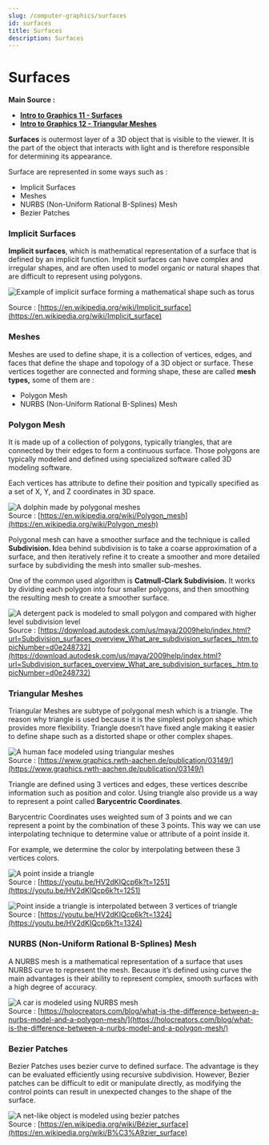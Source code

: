 ```yaml
---
slug: /computer-graphics/surfaces
id: surfaces
title: Surfaces
description: Surfaces
---
```

# Surfaces

**Main Source :** 

- [**Intro to Graphics 11 - Surfaces**](https://youtu.be/EM73mJwfwLw)
- [**Intro to Graphics 12 - Triangular Meshes**](https://youtu.be/HV2dKIQcp6k)

**Surfaces** is outermost layer of a 3D object that is visible to the viewer. It is the part of the object that interacts with light and is therefore responsible for determining its appearance. 

Surface are represented in some ways such as :

- Implicit Surfaces
- Meshes
- NURBS (Non-Uniform Rational B-Splines) Mesh
- Bezier Patches

### Implicit Surfaces

**Implicit surfaces**, which is mathematical representation of a surface that is defined by an implicit function. Implicit surfaces can have complex and irregular shapes, and are often used to model organic or natural shapes that are difficult to represent using polygons.

![Example of implicit surface forming a mathematical shape such as torus](./implicit-surfaces.png)

Source : [https://en.wikipedia.org/wiki/Implicit_surface](https://en.wikipedia.org/wiki/Implicit_surface)

### Meshes

Meshes are used to define shape, it is a collection of vertices, edges, and faces that define the shape and topology of a 3D object or surface. These vertices together are connected and forming shape, these are called **mesh types,** some of them are :

- Polygon Mesh
- NURBS (Non-Uniform Rational B-Splines) Mesh

### Polygon Mesh

It is made up of a collection of polygons, typically triangles, that are connected by their edges to form a continuous surface. Those polygons are typically modeled and defined using specialized software called 3D modeling software.

Each vertices has attribute to define their position and typically specified as a set of X, Y, and Z coordinates in 3D space.

![A dolphin made by polygonal meshes](./polygon-meshes.png)  
Source : [https://en.wikipedia.org/wiki/Polygon_mesh](https://en.wikipedia.org/wiki/Polygon_mesh)

Polygonal mesh can have a smoother surface and the technique is called **Subdivision. I**dea behind subdivision is to take a coarse approximation of a surface, and then iteratively refine it to create a smoother and more detailed surface by subdividing the mesh into smaller sub-meshes.

One of the common used algorithm is **Catmull-Clark Subdivision.** It works by dividing each polygon into four smaller polygons, and then smoothing the resulting mesh to create a smoother surface.

![A detergent pack is modeled to small polygon and compared with higher level subdivision level](./catmull-clark-subdivision.png)  
Source : [https://download.autodesk.com/us/maya/2009help/index.html?url=Subdivision_surfaces_overview_What_are_subdivision_surfaces_.htm,topicNumber=d0e248732](https://download.autodesk.com/us/maya/2009help/index.html?url=Subdivision_surfaces_overview_What_are_subdivision_surfaces_.htm,topicNumber=d0e248732)

### Triangular Meshes

Triangular Meshes are subtype of polygonal mesh which is a triangle. The reason why triangle is used because it is the simplest polygon shape which provides more flexibility. Triangle doesn’t have fixed angle making it easier to define shape such as a distorted shape or other complex shapes.

![A human face modeled using triangular meshes](./triangular-meshes.png)  
Source : [https://www.graphics.rwth-aachen.de/publication/03149/](https://www.graphics.rwth-aachen.de/publication/03149/)

Triangle are defined using 3 vertices and edges, these vertices describe information such as position and color. Using triangle also provide us a way to represent a point called **Barycentric Coordinates**. 

Barycentric Coordinates uses weighted sum of 3 points and we can represent a point by the combination of these 3 points. This way we can use interpolating technique to determine value or attribute of a point inside it. 

For example, we determine the color by interpolating between these 3 vertices colors.

![A point inside a triangle](./barycentric-coordinates.png)  
Source : [https://youtu.be/HV2dKIQcp6k?t=1251](https://youtu.be/HV2dKIQcp6k?t=1251)

![Point inside a triangle is interpolated between 3 vertices of triangle](./interpolated-barycentric-coordinates.png)  
Source : [https://youtu.be/HV2dKIQcp6k?t=1324](https://youtu.be/HV2dKIQcp6k?t=1324)

### NURBS (Non-Uniform Rational B-Splines) Mesh

A NURBS mesh is a mathematical representation of a surface that uses NURBS curve to represent the mesh. Because it’s defined using curve the main advantages is their ability to represent complex, smooth surfaces with a high degree of accuracy.

![A car is modeled using NURBS mesh](./nurbs-mesh.png)  
Source : [https://holocreators.com/blog/what-is-the-difference-between-a-nurbs-model-and-a-polygon-mesh/](https://holocreators.com/blog/what-is-the-difference-between-a-nurbs-model-and-a-polygon-mesh/)

### Bezier Patches

Bezier Patches uses bezier curve to defined surface. The advantage is they can be evaluated efficiently using recursive subdivision. However, Bezier patches can be difficult to edit or manipulate directly, as modifying the control points can result in unexpected changes to the shape of the surface.

![A net-like object is modeled using bezier patches](./beizer-patches.png)  
Source : [https://en.wikipedia.org/wiki/Bézier_surface](https://en.wikipedia.org/wiki/B%C3%A9zier_surface)